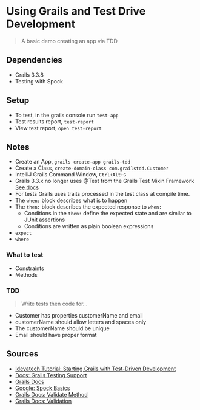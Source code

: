 # Using Grails and Test Drive Development
    
>A basic demo creating an app via TDD


## Dependencies

- Grails 3.3.8
- Testing with Spock

## Setup

- To test, in the grails console run `test-app`
- Test results report, `test-report`
- View test report, `open test-report`

## Notes

- Create an App, `grails create-app grails-tdd`
- Create a Class, `create-domain-class com.grailstdd.Customer`
- IntelliJ Grails Command Window, `Ctrl+Alt+G`
- Grails 3.3.x no longer uses @Test from the Grails Test Mixin Framework [See docs](https://docs.grails.org/latest/guide/testing.html) 
- For tests Grails uses traits processed in the test class at compile time.
- The `when:` block describes what is to happen
- The `then:` block describes the expected response to `when:`
    - Conditions in the `then:` define the expected state and are similar to JUnit assertions
    - Conditions are written as plain boolean expressions
- `expect`
- `where`

### What to test

- Constraints
- Methods

### TDD

> Write tests then code for...

- Customer has properties customerName and email
- customerName should allow letters and spaces only
- The customerName should be unique
- Email should have proper format


## Sources

- [Ideyatech Tutorial: Starting Grails with Test-Driven Development](https://www.ideyatech.com/starting-grails-with-test-driven-development/)
- [Docs: Grails Testing Support](https://testing.grails.org/latest/guide/index.html)
- [Grails Docs](http://grails.github.io/grails-doc/3.0.x/guide/single.html)
- [Google: Spock Basics](https://code.google.com/archive/p/spock/wikis/SpockBasics.wiki)
- [Grails Docs: Validate Method](https://docs.grails.org/latest/ref/Domain%20Classes/validate.html)
- [Grails Docs: Validation](https://docs.grails.org/latest/guide/validation.html)


